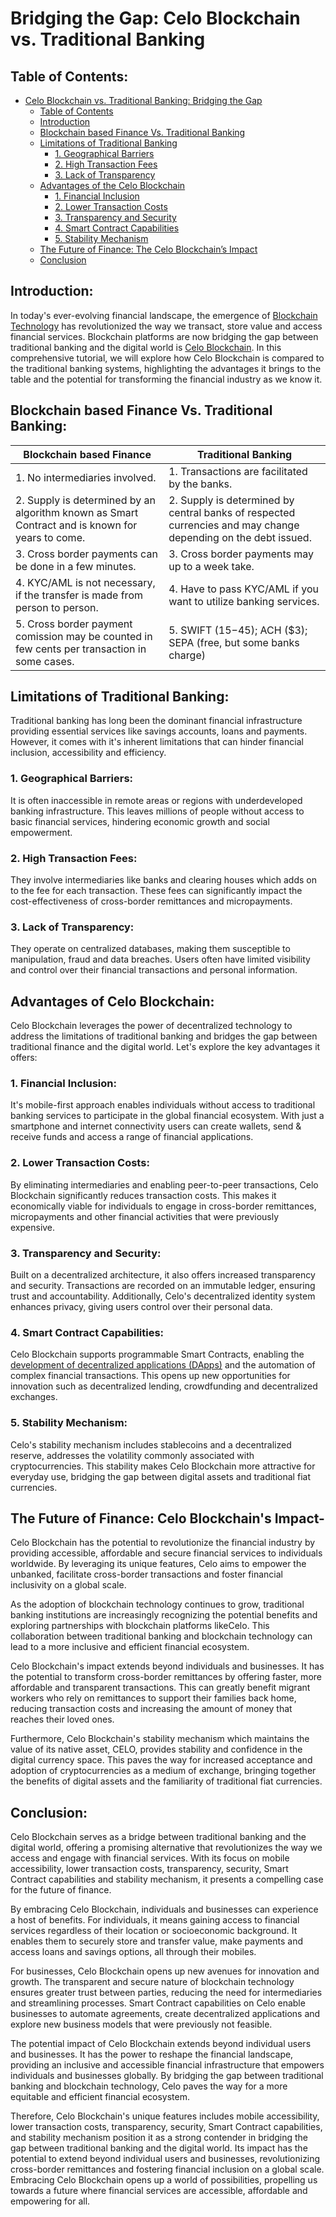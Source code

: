 # Bridging the Gap: Celo Blockchain vs. Traditional Banking

## Table of Contents:

- [Celo Blockchain vs. Traditional Banking: Bridging the Gap](#celo-blockchain-vs-traditional-banking-bridging-the-gap)
  - [Table of Contents](#table-of-contents)
  - [Introduction](#introduction)
  - [Blockchain based Finance Vs. Traditional Banking](#blockchain-based-finance-vs-traditional-banking)
  - [Limitations of Traditional Banking](#limitations-of-traditional-banking)
    - [1. Geographical Barriers](#1-geographical-barriers)
    - [2. High Transaction Fees](#2-high-transaction-fees)
    - [3. Lack of Transparency](#3-lack-of-transparency)
  - [Advantages of the Celo Blockchain](#advantages-of-the-celo-blockchain)
    - [1. Financial Inclusion](#1-financial-inclusion)
    - [2. Lower Transaction Costs](#2-lower-transaction-costs)
    - [3. Transparency and Security](#3-transparency-and-security)
    - [4. Smart Contract Capabilities](#4-smart-contract-capabilities)
    - [5. Stability Mechanism](#5-stability-mechanism)
  - [The Future of Finance: The Celo Blockchain’s Impact](#the-future-of-finance-the-celo-blockchains-impact)
  - [Conclusion](#conclusion)

## Introduction:

In today's ever-evolving financial landscape, the emergence of [Blockchain Technology](https://aws.amazon.com/what-is/blockchain/?aws-products-all.sort-by=item.additionalFields.productNameLowercase&aws-products-all.sort-order=asc) has revolutionized the way we transact, store value and access financial services. Blockchain platforms are now bridging the gap between traditional banking and the digital world is [Celo Blockchain](https://celo.org/). In this comprehensive tutorial, we will explore how Celo Blockchain is compared to the traditional banking systems, highlighting the advantages it brings to the table and the potential for transforming the financial industry as we know it.

## Blockchain based Finance Vs. Traditional Banking:

| Blockchain based Finance | Traditional Banking |
| --- | ----------- |
|1. No intermediaries involved. |1. Transactions are facilitated by the banks.  |
|2. Supply is determined by an algorithm known as Smart Contract and is known for years to come.   |2. Supply is determined by central banks of respected currencies and may change depending on the debt issued.  |
|3. Cross border payments can be done in a few minutes. |3. Cross border payments may up to a week take. |
|4. KYC/AML is not necessary, if the transfer is made from person to person. |4. Have to pass KYC/AML if you want to utilize banking services. |
|5. Cross border payment comission may be counted in few cents per transaction in some cases. |5. SWIFT ($15-$45); ACH ($3); SEPA (free, but some banks charge) |

## Limitations of Traditional Banking:

Traditional banking has long been the dominant financial infrastructure providing essential services like savings accounts, loans and payments. However, it comes with it's inherent limitations that can hinder financial inclusion, accessibility and efficiency.

### 1. Geographical Barriers:
It is often inaccessible in remote areas or regions with underdeveloped banking infrastructure. This leaves millions of people without access to basic financial services, hindering economic growth and social empowerment.

### 2. High Transaction Fees:
They involve intermediaries like banks and clearing houses which adds on to the fee for each transaction. These fees can significantly impact the cost-effectiveness of cross-border remittances and micropayments.

### 3. Lack of Transparency:
They operate on centralized databases, making them susceptible to manipulation, fraud and data breaches. Users often have limited visibility and control over their financial transactions and personal information.

## Advantages of Celo Blockchain:

Celo Blockchain leverages the power of decentralized technology to address the limitations of traditional banking and bridges the gap between traditional finance and the digital world. Let's explore the key advantages it offers:

### 1. Financial Inclusion:
It's mobile-first approach enables individuals without access to traditional banking services to participate in the global financial ecosystem. With just a smartphone and internet connectivity users can create wallets, send & receive funds and access a range of financial applications.

### 2. Lower Transaction Costs:
By eliminating intermediaries and enabling peer-to-peer transactions, Celo Blockchain significantly reduces transaction costs. This makes it economically viable for individuals to engage in cross-border remittances, micropayments and other financial activities that were previously expensive.

### 3. Transparency and Security:
Built on a decentralized architecture, it also offers increased transparency and security. Transactions are recorded on an immutable ledger, ensuring trust and accountability. Additionally, Celo's decentralized identity system enhances privacy, giving users control over their personal data.

### 4. Smart Contract Capabilities:
Celo Blockchain supports programmable Smart Contracts, enabling the [development of decentralized applications (DApps)](https://ethereum.org/en/developers/docs/dapps/) and the automation of complex financial transactions. This opens up new opportunities for innovation such as decentralized lending, crowdfunding and decentralized exchanges.

### 5. Stability Mechanism:
Celo's stability mechanism includes stablecoins and a decentralized reserve, addresses the volatility commonly associated with cryptocurrencies. This stability makes Celo Blockchain more attractive for everyday use, bridging the gap between digital assets and traditional fiat currencies.

## The Future of Finance: Celo Blockchain's Impact-

Celo Blockchain has the potential to revolutionize the financial industry by providing accessible, affordable and secure financial services to individuals worldwide. By leveraging its unique features, Celo aims to empower the unbanked, facilitate cross-border transactions and foster financial inclusivity on a global scale.

As the adoption of blockchain technology continues to grow, traditional banking institutions are increasingly recognizing the potential benefits and exploring partnerships with blockchain platforms likeCelo. This collaboration between traditional banking and blockchain technology can lead to a more inclusive and efficient financial ecosystem.

Celo Blockchain's impact extends beyond individuals and businesses. It has the potential to transform cross-border remittances by offering faster, more affordable and transparent transactions. This can greatly benefit migrant workers who rely on remittances to support their families back home, reducing transaction costs and increasing the amount of money that reaches their loved ones.

Furthermore, Celo Blockchain's stability mechanism which maintains the value of its native asset, CELO, provides stability and confidence in the digital currency space. This paves the way for increased acceptance and adoption of cryptocurrencies as a medium of exchange, bringing together the benefits of digital assets and the familiarity of traditional fiat currencies.

## Conclusion:

Celo Blockchain serves as a bridge between traditional banking and the digital world, offering a promising alternative that revolutionizes the way we access and engage with financial services. With its focus on mobile accessibility, lower transaction costs, transparency, security, Smart Contract capabilities and stability mechanism, it presents a compelling case for the future of finance.

By embracing Celo Blockchain, individuals and businesses can experience a host of benefits. For individuals, it means gaining access to financial services regardless of their location or socioeconomic background. It enables them to securely store and transfer value, make payments and access loans and savings options, all through their mobiles.

For businesses, Celo Blockchain opens up new avenues for innovation and growth. The transparent and secure nature of blockchain technology ensures greater trust between parties, reducing the need for intermediaries and streamlining processes. Smart Contract capabilities on Celo enable businesses to automate agreements, create decentralized applications and explore new business models that were previously not feasible.

The potential impact of Celo Blockchain extends beyond individual users and businesses. It has the power to reshape the financial landscape, providing an inclusive and accessible financial infrastructure that empowers individuals and businesses globally. By bridging the gap between traditional banking and blockchain technology, Celo paves the way for a more equitable and efficient financial ecosystem.

Therefore, Celo Blockchain's unique features includes mobile accessibility, lower transaction costs, transparency, security, Smart Contract capabilities, and stability mechanism position it as a strong contender in bridging the gap between traditional banking and the digital world. Its impact has the potential to extend beyond individual users and businesses, revolutionizing cross-border remittances and fostering financial inclusion on a global scale. Embracing Celo Blockchain opens up a world of possibilities, propelling us towards a future where financial services are accessible, affordable and empowering for all.

